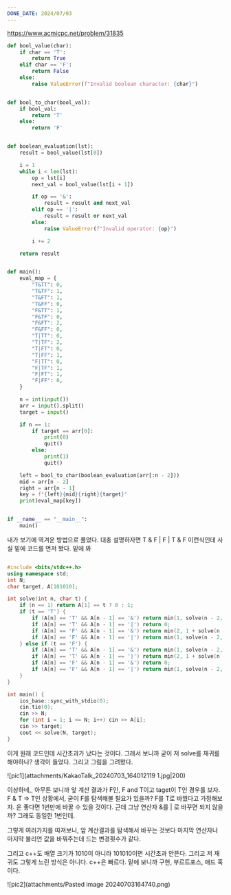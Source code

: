 ```yaml
---
DONE_DATE: 2024/07/03
---
```

https://www.acmicpc.net/problem/31835


```python
def bool_value(char):
    if char == 'T':
        return True
    elif char == 'F':
        return False
    else:
        raise ValueError(f"Invalid boolean character: {char}")


def bool_to_char(bool_val):
    if bool_val:
        return 'T'
    else:
        return 'F'


def boolean_evaluation(lst):
    result = bool_value(lst[0])

    i = 1
    while i < len(lst):
        op = lst[i]
        next_val = bool_value(lst[i + 1])

        if op == '&':
            result = result and next_val
        elif op == '|':
            result = result or next_val
        else:
            raise ValueError(f"Invalid operator: {op}")

        i += 2

    return result


def main():
    eval_map = {
        "T&TT": 0,
        "T&TF": 1,
        "T&FT": 1,
        "T&FF": 0,
        "F&TT": 1,
        "F&TF": 0,
        "F&FT": 2,
        "F&FF": 0,
        "T|TT": 0,
        "T|TF": 2,
        "T|FT": 0,
        "T|FF": 1,
        "F|TT": 0,
        "F|TF": 1,
        "F|FT": 1,
        "F|FF": 0,
    }

    n = int(input())
    arr = input().split()
    target = input()

    if n == 1:
        if target == arr[0]:
            print(0)
            quit()
        else:
            print(1)
            quit()

    left = bool_to_char(boolean_evaluation(arr[:n - 2]))
    mid = arr[n - 2]
    right = arr[n - 1]
    key = f"{left}{mid}{right}{target}"
    print(eval_map[key])


if __name__ == "__main__":
    main()
```

내가 보기에 역겨운 방법으로 풀었다. 
대충 설명하자면
T & F | F | T & F
이런식인데 사실 밑에 코드를 먼저 봤다. 밑에 봐

```c++

#include <bits/stdc++.h>
using namespace std;
int N;
char target, A[101010];

int solve(int n, char t) {
	if (n == 1) return A[1] == t ? 0 : 1;
	if (t == 'T') {
		if (A[n] == 'T' && A[n - 1] == '&') return min(1, solve(n - 2, 'T'));
		if (A[n] == 'T' && A[n - 1] == '|') return 0;
		if (A[n] == 'F' && A[n - 1] == '&') return min(2, 1 + solve(n - 2, 'T'));
		if (A[n] == 'F' && A[n - 1] == '|') return min(1, solve(n - 2, 'T'));
	} else if (t == 'F') {
		if (A[n] == 'T' && A[n - 1] == '&') return min(1, solve(n - 2, 'F'));
		if (A[n] == 'T' && A[n - 1] == '|') return min(2, 1 + solve(n - 2, 'F'));
		if (A[n] == 'F' && A[n - 1] == '&') return 0;
		if (A[n] == 'F' && A[n - 1] == '|') return min(1, solve(n - 2, 'F'));
	}
}

int main() {
	ios_base::sync_with_stdio(0);
	cin.tie(0);
	cin >> N;
	for (int i = 1; i <= N; i++) cin >> A[i];
	cin >> target;
	cout << solve(N, target);
}


```

이게 원래 코드인데 시간초과가 났다는 것이다. 그래서 보니까 굳이 저 solve를 재귀를 해야하나? 생각이 들었다. 그리고 그림을 그려봤다.

![pic1](attachments/KakaoTalk_20240703_164012119 1.jpg|200)


이상하네,, 아무튼 보니까 앞 계산 결과가 F인, F and T이고 taget이 T인 경우를 보자.
F & T => T인 상황에서, 굳이 F를 탐색해볼 필요가 있을까? F를 T로 바꿨다고 가정해보자. 운 좋다면 1번만에 바꿀 수 있을 것이다. 근데 그냥 연산자 &를 | 로 바꾸면 되지 않을까? 그래도 동일한 1번인데.

그렇게 여러가지를 따져보니, 앞 계산결과를 탐색해서 바꾸는 것보다 마지막 연산자나 마지막 불리언 값을 바꿔주는데 드는 변경횟수가 같다. 

그리고 c++도 배열 크기가 1010이 아니라 101010이면 시간초과 안뜬다.
그리고 저 재귀도 그렇게 느린 방식은 아니다. 
c++은 빠르다.
밑에 보니까 구현, 부르트포스, 애드 혹이다.

![pic2](attachments/Pasted image 20240703164740.png)